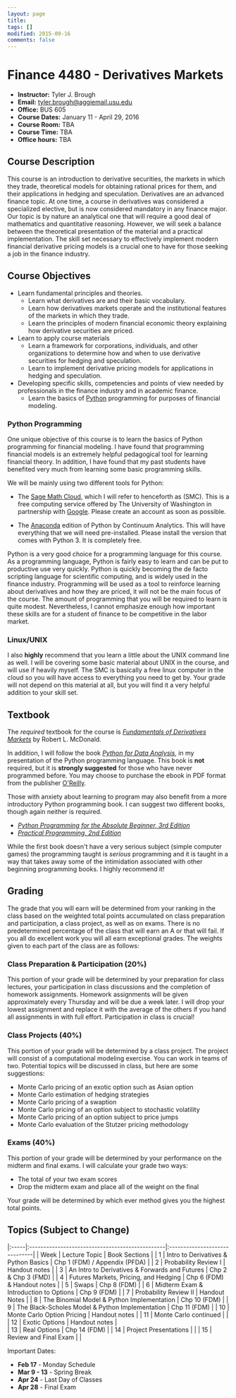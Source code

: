 ```yaml
---
layout: page
title: 
tags: []
modified: 2015-09-16
comments: false
---
```


Finance 4480 - Derivatives Markets 
====================
* **Instructor:** Tyler J. Brough
* **Email:** <tyler.brough@aggiemail.usu.edu>  
* **Office:** BUS 605
* **Course Dates:** January 11 - April 29, 2016
* **Course Room:** TBA
* **Course Time:** TBA
* **Office hours:** TBA 

## Course Description 

This course is an introduction to derivative securities, the markets in which they trade, theoretical models for obtaining rational prices for them, and their applications in hedging and speculation. Derivatives are an advanced finance topic. At one time, a course in derivatives was considered a specialized elective, but is now considered mandatory in any finance major. Our topic is by nature an analytical one that will require a good deal of mathematics and quantitative reasoning. However, we will seek a balance between the theoretical presentation of the material and a practical implementation. The skill set necessary to effectively implement modern financial derivative pricing models is a crucial one to have for those seeking a job in the finance industry.

## Course Objectives

* Learn fundamental principles and theories.
	- Learn what derivatives are and their basic vocabulary.
	- Learn how derivatives markets operate and the institutional features of the markets in which they trade.
	- Learn the principles of modern financial economic theory explaining how derivative securities are priced.
* Learn to apply course materials
	- Learn a framework for corporations, individuals, and other organizations to determine how and when to use derivative securities for hedging and speculation.
	- Learn to implement derivative pricing models for applications in hedging and speculation.
* Developing specific skills, competencies and points of view needed by professionals in the finance industry and in academic finance.
	- Learn the basics of [Python](https://www.python.org/) programming for purposes of financial modeling. 

### Python Programming

One unique objective of this course is to learn the basics of Python programming for financial modeling. I have found that programming financial models is an extremely helpful pedagogical tool for learning financial theory. In addition, I have found that my past students have benefited very much from learning some basic programming skills.

We will be mainly using two different tools for Python:

* The [Sage Math Cloud](https://cloud.sagemath.com/), which I will refer to henceforth as (SMC). This is a free computing service offered by The University of Washington in partnership with [Google](www.google.com). Please create an account as soon as possible.

* The [Anaconda](https://store.continuum.io/cshop/anaconda/) edition of Python by Continuum Analytics. This will have everything that we will need pre-installed. Please install the version that comes with Python 3. It is completely free.

Python is a very good choice for a programming language for this course. As a programming language, Python is fairly easy to learn and can be put to productive use very quickly. Python is quickly becoming the de facto scripting language for scientific computing, and is widely used in the finance industry. Programming will be used as a tool to reinforce learning about derivatives and how they are priced, it will not be the main focus of the course. The amount of programming that you will be required to learn is quite modest. Nevertheless, I cannot emphasize enough how important these skills are for a student of finance to be competitive in the labor market.

### Linux/UNIX

I also **highly** recommend that you learn a little about the UNIX command line as well. I will be covering some basic material about UNIX in the course, and will use if heavily myself. The SMC is basically a free linux computer in the cloud so you will have access to everything you need to get by. Your grade will not depend on this material at all, but you will find it a very helpful addition to your skill set.

## Textbook

The *required* textbook for the course is [*Fundamentals of Derivatives Markets*](http://goo.gl/RRklZo) by Robert L. McDonald. 

In addition, I will follow the book [*Python for Data Analysis*](http://goo.gl/m9xq9w), in my presentation of the Python programming language. This book is **not** required, but it is **strongly suggested** for those who have never programmed before. You may choose to purchase the ebook in PDF format from the publisher [O'Reilly](http://shop.oreilly.com/product/0636920023784.do).

Those with anxiety about learning to program may also benefit from a more introductory Python programming book. I can suggest two different books, though again neither is required.

* [*Python Programming for the Absolute Beginner, 3rd Edition*](http://goo.gl/gf45fh)
* [*Practical Programming, 2nd Edition*](https://pragprog.com/book/gwpy2/practical-programming) 

While the first book doesn't have a very serious subject (simple computer games) the programming taught is *serious* programming and it is taught in a way that takes away some of the intimidation associated with other beginning programming books. I highly recommend it!

## Grading

The grade that you will earn will be determined from your ranking in the class based on the weighted total points accumulated on class preparation and participation, a class project, as well as on exams. There is no predetermined percentage of the class that will earn an A or that will fail. If you all do excellent work you will all earn exceptional grades. The weights given to each part of the class are as follows:

### Class Preparation & Participation (20%)

This portion of your grade will be determined by your preparation for class lectures, your participation in class
discussions and the completion of homework assignments. Homework assignments will be given approximately every Thursday
and will be due a week later. I will drop your lowest assignment and replace it with the average of the others if you
hand all assignments in with full effort. Participation in class is crucial!

### Class Projects (40%)

This portion of your grade will be determined by a class project. The project will consist of a computational modeling
exercise. You can work in teams of two. Potential topics will be discussed in class, but here are some suggestions:

* Monte Carlo pricing of an exotic option such as Asian option
* Monte Carlo estimation of hedging strategies
* Monte Carlo pricing of a swaption
* Monte Carlo pricing of an option subject to stochastic volatility
* Monte Carlo pricing of an option subject to price jumps
* Monte Carlo evaluation of the Stutzer pricing methodology

### Exams (40%)

This portion of your grade will be determined by your performance on the midterm and final exams. I will calculate your
grade two ways:

* The total of your two exam scores
* Drop the midterm exam and place all of the weight on the final

Your grade will be determined by which ever method gives you the highest total points.

## Topics (Subject to Change)

|:-----|:------------------------------------------------|:------------------------------|
| Week | Lecture Topic                                   | Book Sections                 |
|  1   | Intro to Derivatives & Python Basics            | Chp 1 (FDM) / Appendix (PFDA) |
|  2   | Probability Review I                            | Handout notes                 |
|  3   | An Intro to Derivatives & Forwards and Futures  | Chp 2 & Chp 3 (FMD)           |
|  4   | Futures Markets, Pricing, and Hedging           | Chp 6 (FDM) & Handout notes   |
|  5   | Swaps                                           | Chp 8 (FDM)                   |
|  6   | Midterm Exam & Introduction to Options          | Chp 9 (FDM)                   |
|  7   | Probability Review II                           | Handout Notes                 |
|  8   | The Binomial Model & Python Implementation      | Chp 10 (FDM)                  |
|  9   | The Black-Scholes Model & Python Implementation | Chp 11 (FDM)                  |
|  10  | Monte Carlo Option Pricing                      | Handout notes                 |
|  11  | Monte Carlo continued                           |                               | 
|  12  | Exotic Options                                  | Handout notes                 |  
|  13  | Real Options                                    | Chp 14 (FDM)                  | 
|  14  | Project Presentations                           |                               |
|  15  | Review and Final Exam                           |                               |

Important Dates:

* **Feb 17** - Monday Schedule
* **Mar 9 - 13** - Spring Break
* **Apr 24** - Last Day of Classes
* **Apr 28** - Final Exam
